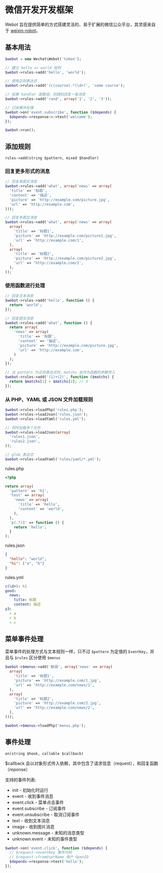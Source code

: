 微信开发开发框架
=============
Webot 旨在提供简单的方式搭建灵活的、易于扩展的微信公众平台，其灵感来自于 [weixin-robot](https://github.com/node-webot/weixin-robot)。

基本用法
-------
```php
$webot = new Wechat\Webot('token');

// 建立 hello => world 规则
$webot->rules->add('hello', 'world');

// 使用正则表达式
$webot->rules->add('(c|course).*(\d+)', 'some course');

// 如果 handler 是数组，则随机回复一条消息
$webot->rules->add('rand', array('1', '2', '3'));

// 订阅事件处理
$webot->on('event.subscribe', function ($depends) {
  $depends->response->->text('welcome');
});

$webot->run();
```

添加规则
-------
`rules->add(string $pattern, mixed $handler)`

### 回复更多形式的消息
```php
// 回复单图文消息
$webot->rules->add('what', array('news' => array(
  'title' => '标题',
  'content' => '描述',
  'picture' => 'http://example.com/picture.jpg',
  'url' => 'http://example.com',
)));

// 回复多图文消息
$webot->rules->add('what', array('news' => array(
  array(
    'title' => '标题1',
    'picture' => 'http://example.com/picture1.jpg',
    'url' => 'http://example.com/1',
  ),
  array(
    'title' => '标题2',
    'picture' => 'http://example.com/picture2.jpg',
    'url' => 'http://example.com/2',
  ),
));
```

### 使用函数进行处理
```php
// 回复文本消息
$webot->rules->add('hello', function () {
  return 'world';
});

// 回复图文消息
$webot->rules->add('what', function () {
  return array(
    'news' => array(
      'title' => '标题',
      'content' => '描述',
      'picture' => 'http://example.com/picture.jpg',
      'url' => 'http://example.com',
    )
  );
});

// 当 pattern 为正则表达式时，matchs 会作为函数的参数传入
$webot->rules->add('(1)+(2)', function ($matchs) {
  return $matchs[1] + $matchs[2]; // 3
});
```

### 从 PHP、YAML 或 JSON 文件加载规则
```php
$webot->rules->loadPhp('rules.php');
$webot->rules->loadJson('rules.json');
$webot->rules->loadYaml('rules.yml');

// 同时加载多个文件
$webot->rules->loadJson(array(
  'rules1.json',
  'rules2.json',
));

// glob 表达式
$webot->rules->loadYaml('rules/yaml/*.yml');
```

rules.php
```php
<?php

return array(
  'pattern' => 'h1',
  'test' => array(
    'news' => array(
      'title' => 'hello',
      'content' => 'world',
    ),
  ),
  'p(.*)3' => function () {
    return 'hello';
  }
);
```

rules.json
```json
{
  "hello": "world",
  "hi": ["a", "b"]
}
```

rules.yml
```yaml
c(\d+): h1
good:
  news:
    title: 标题
    content: 描述
y3:
  - a
  - b
  - c
```

菜单事件处理
----------
菜单事件的处理方式与文本规则一样，只不过 `$pattern` 为定值的 `EventKey`，并且与 `$rules` 区分使用 `$menus`
```php
$webot->$menus->add('新闻', array('news' => array(
  array(
    'title' => '标题1',
    'picture' => 'http://example.com/1.jpg',
    'url' => 'http://example.com/news/1',
  ),
  array(
    'title' => '标题2',
    'picture' => 'http://example.com/2.jpg',
    'url' => 'http://example.com/news/2',
  ),
)));

$webot->$menus->loadPhp('menus.php');
```

事件处理
------
`on(string $hook, callable $callback)`

$callback 会以对象形式传入依赖，其中包含了请求信息（request），和回复函数（reponse）

支持的事件列表:
- init - 初始化时运行
- event - 收到事件消息
- event.click - 菜单点击事件
- event.subscribe - 订阅事件
- event.unsubscribe - 取消订阅事件
- text - 收到文本消息
- image - 收到图片消息
- unknown.message - 未知的消息类型
- unknown.event - 未知的事件类型

```php
$webot->on('event.click', function ($depends) {
  // $request->eventKey 事件代码
  // $request->fromUserName 用户 OpenID
  $depends->response->text('hello');
});
```
